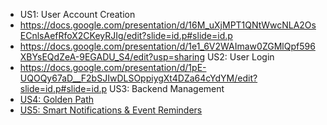 - <link to template slide> US1: User Account Creation 
- <https://docs.google.com/presentation/d/16M_uXjMPT1QNtWwcNLA2OsECnlsAefRfoX2CKeyRJIg/edit?slide=id.p#slide=id.p>
- <https://docs.google.com/presentation/d/1e1_6V2WAImaw0ZGMlQpf596XBYsEQdZeA-9EGADU_S4/edit?usp=sharing> US2: User Login
- <https://docs.google.com/presentation/d/1pE-UQOQy67aD__F2bSJIwDLSOppiygXt4DZa64cYdYM/edit?slide=id.p#slide=id.p> US3: Backend Management
- [US4: Golden Path](https://docs.google.com/presentation/d/1xG-zGEUM4wZF1_aP3bBmE-sOliUEfKA97n7K7VaUqpo/edit#slide=id.p)
- [US5: Smart Notifications & Event Reminders](https://docs.google.com/presentation/d/1xG-zGEUM4wZF1_aP3bBmE-sOliUEfKA97n7K7VaUqpo/edit#slide=id.p)
